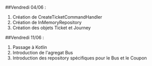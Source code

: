 ##Vendredi 04/06 :
1. Création de CreateTicketCommandHandler
1. Création de InMemoryRepository
1. Création des objets Ticket et Journey 

##Vendredi 11/06 :
1. Passage à Kotlin 
1. Introduction de l'agregat Bus
1. Introduction des repository spécifiques pour le Bus et le Coupon
